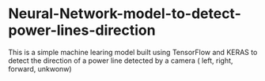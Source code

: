 # Neural-Network-model-to-detect-power-lines-direction

This is a simple machine learing model built using TensorFlow and KERAS to detect the direction of a power line detected by a camera ( left, right, forward, unkwonw)
